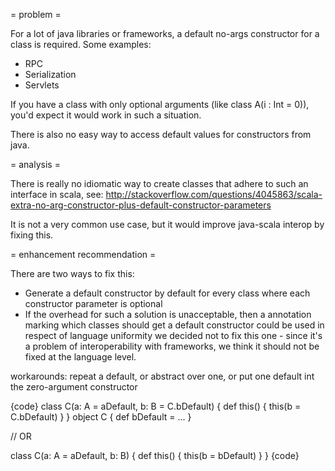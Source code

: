 = problem =

For a lot of java libraries or frameworks, a default no-args constructor for a class is required. Some examples:

  * RPC
  * Serialization
  * Servlets

If you have a class with only optional arguments (like class A(i : Int = 0)), you'd expect it would work in such a situation. 

There is also no easy way to access default values for constructors from java.

= analysis =

There is really no idiomatic way to create classes that adhere to such an interface in scala, see: http://stackoverflow.com/questions/4045863/scala-extra-no-arg-constructor-plus-default-constructor-parameters

It is not a very common use case, but it would improve java-scala interop by fixing this. 

= enhancement recommendation =

There are two ways to fix this:

  * Generate a default constructor by default for every class where each constructor parameter is optional
  * If the overhead for such a solution is unacceptable, then a annotation marking which classes should get a default constructor could be used
in respect of language uniformity we decided not to fix this one - since it's a problem of interoperability with frameworks, we think it should not be fixed at the language level.

workarounds: repeat a default, or abstract over one, or put one default int the zero-argument constructor

{code}
class C(a: A = aDefault, b: B = C.bDefault) {
  def this() { this(b = C.bDefault) }
}
object C { def bDefault = ... }

// OR

class C(a: A = aDefault, b: B) {
  def this() { this(b = bDefault) }
}
{code}
